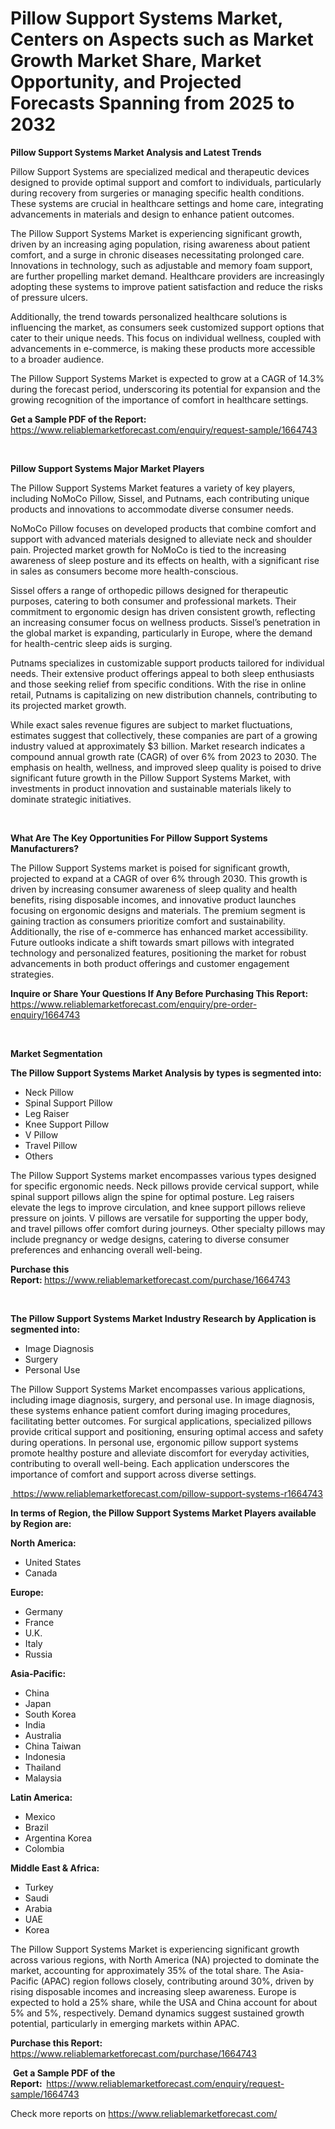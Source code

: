 <p><h1>Pillow Support Systems Market, Centers on Aspects such as Market Growth Market Share, Market Opportunity, and Projected Forecasts Spanning from 2025 to 2032</h1></p><p><strong>Pillow Support Systems Market Analysis and Latest Trends</strong></p>
<p><p>Pillow Support Systems are specialized medical and therapeutic devices designed to provide optimal support and comfort to individuals, particularly during recovery from surgeries or managing specific health conditions. These systems are crucial in healthcare settings and home care, integrating advancements in materials and design to enhance patient outcomes.</p><p>The Pillow Support Systems Market is experiencing significant growth, driven by an increasing aging population, rising awareness about patient comfort, and a surge in chronic diseases necessitating prolonged care. Innovations in technology, such as adjustable and memory foam support, are further propelling market demand. Healthcare providers are increasingly adopting these systems to improve patient satisfaction and reduce the risks of pressure ulcers.</p><p>Additionally, the trend towards personalized healthcare solutions is influencing the market, as consumers seek customized support options that cater to their unique needs. This focus on individual wellness, coupled with advancements in e-commerce, is making these products more accessible to a broader audience. </p><p>The Pillow Support Systems Market is expected to grow at a CAGR of 14.3% during the forecast period, underscoring its potential for expansion and the growing recognition of the importance of comfort in healthcare settings.</p></p>
<p><strong>Get a Sample PDF of the Report:&nbsp;</strong> <a href="https://www.reliablemarketforecast.com/enquiry/request-sample/1664743?utm_campaign=2803&utm_medium=2&utm_source=Github&utm_content=ia&utm_term=23032025&utm_id=pillow-support-systems">https://www.reliablemarketforecast.com/enquiry/request-sample/1664743</a></p>
<p>&nbsp;</p>
<p><strong>Pillow Support Systems Major Market Players</strong></p>
<p><p>The Pillow Support Systems Market features a variety of key players, including NoMoCo Pillow, Sissel, and Putnams, each contributing unique products and innovations to accommodate diverse consumer needs.</p><p>NoMoCo Pillow focuses on developed products that combine comfort and support with advanced materials designed to alleviate neck and shoulder pain. Projected market growth for NoMoCo is tied to the increasing awareness of sleep posture and its effects on health, with a significant rise in sales as consumers become more health-conscious.</p><p>Sissel offers a range of orthopedic pillows designed for therapeutic purposes, catering to both consumer and professional markets. Their commitment to ergonomic design has driven consistent growth, reflecting an increasing consumer focus on wellness products. Sissel’s penetration in the global market is expanding, particularly in Europe, where the demand for health-centric sleep aids is surging.</p><p>Putnams specializes in customizable support products tailored for individual needs. Their extensive product offerings appeal to both sleep enthusiasts and those seeking relief from specific conditions. With the rise in online retail, Putnams is capitalizing on new distribution channels, contributing to its projected market growth.</p><p>While exact sales revenue figures are subject to market fluctuations, estimates suggest that collectively, these companies are part of a growing industry valued at approximately $3 billion. Market research indicates a compound annual growth rate (CAGR) of over 6% from 2023 to 2030. The emphasis on health, wellness, and improved sleep quality is poised to drive significant future growth in the Pillow Support Systems Market, with investments in product innovation and sustainable materials likely to dominate strategic initiatives.</p></p>
<p>&nbsp;</p>
<p><strong>What Are The Key Opportunities For Pillow Support Systems Manufacturers?</strong></p>
<p><p>The Pillow Support Systems market is poised for significant growth, projected to expand at a CAGR of over 6% through 2030. This growth is driven by increasing consumer awareness of sleep quality and health benefits, rising disposable incomes, and innovative product launches focusing on ergonomic designs and materials. The premium segment is gaining traction as consumers prioritize comfort and sustainability. Additionally, the rise of e-commerce has enhanced market accessibility. Future outlooks indicate a shift towards smart pillows with integrated technology and personalized features, positioning the market for robust advancements in both product offerings and customer engagement strategies.</p></p>
<p><strong>Inquire or Share Your Questions If Any Before Purchasing This Report:</strong> <a href="https://www.reliablemarketforecast.com/enquiry/pre-order-enquiry/1664743?utm_campaign=2803&utm_medium=2&utm_source=Github&utm_content=ia&utm_term=23032025&utm_id=pillow-support-systems">https://www.reliablemarketforecast.com/enquiry/pre-order-enquiry/1664743</a></p>
<p>&nbsp;</p>
<p><strong>Market Segmentation</strong></p>
<p><strong>The Pillow Support Systems Market Analysis by types is segmented into:</strong></p>
<p><ul><li>Neck Pillow</li><li>Spinal Support Pillow</li><li>Leg Raiser</li><li>Knee Support Pillow</li><li>V Pillow</li><li>Travel Pillow</li><li>Others</li></ul></p>
<p><p>The Pillow Support Systems market encompasses various types designed for specific ergonomic needs. Neck pillows provide cervical support, while spinal support pillows align the spine for optimal posture. Leg raisers elevate the legs to improve circulation, and knee support pillows relieve pressure on joints. V pillows are versatile for supporting the upper body, and travel pillows offer comfort during journeys. Other specialty pillows may include pregnancy or wedge designs, catering to diverse consumer preferences and enhancing overall well-being.</p></p>
<p><strong>Purchase this Report:&nbsp;</strong><a href="https://www.reliablemarketforecast.com/purchase/1664743?utm_campaign=2803&utm_medium=2&utm_source=Github&utm_content=ia&utm_term=23032025&utm_id=pillow-support-systems">https://www.reliablemarketforecast.com/purchase/1664743</a></p>
<p>&nbsp;</p>
<p><strong>The Pillow Support Systems Market Industry Research by Application is segmented into:</strong></p>
<p><ul><li>Image Diagnosis</li><li>Surgery</li><li>Personal Use</li></ul></p>
<p><p>The Pillow Support Systems Market encompasses various applications, including image diagnosis, surgery, and personal use. In image diagnosis, these systems enhance patient comfort during imaging procedures, facilitating better outcomes. For surgical applications, specialized pillows provide critical support and positioning, ensuring optimal access and safety during operations. In personal use, ergonomic pillow support systems promote healthy posture and alleviate discomfort for everyday activities, contributing to overall well-being. Each application underscores the importance of comfort and support across diverse settings.</p></p>
<p><a href="https://www.reliablemarketforecast.com/pillow-support-systems-r1664743?utm_campaign=2803&utm_medium=2&utm_source=Github&utm_content=ia&utm_term=23032025&utm_id=pillow-support-systems">&nbsp;https://www.reliablemarketforecast.com/pillow-support-systems-r1664743</a></p>
<p><strong>In terms of Region, the Pillow Support Systems Market Players available by Region are:</strong></p>
<p>
    <p> <strong> North America: </strong>
        <ul>
            <li>United States</li>
            <li>Canada</li>
        </ul>
        </p> 
    <p> <strong> Europe: </strong>
        <ul>
            <li>Germany</li>
            <li>France</li>
            <li>U.K.</li>
            <li>Italy</li>
            <li>Russia</li>
        </ul>
        </p> 
    <p> <strong> Asia-Pacific: </strong>
        <ul>
            <li>China</li>
            <li>Japan</li>
            <li>South Korea</li>
            <li>India</li>
            <li>Australia</li>
            <li>China Taiwan</li>
            <li>Indonesia</li>
            <li>Thailand</li>
            <li>Malaysia</li>
        </ul>
        </p> 
    <p> <strong> Latin America: </strong>
        <ul>
            <li>Mexico</li>
            <li>Brazil</li>
            <li>Argentina Korea</li>
            <li>Colombia</li>
        </ul>
        </p> 
    <p> <strong> Middle East & Africa: </strong>
        <ul>
            <li>Turkey</li>
            <li>Saudi</li>
            <li>Arabia</li>
            <li>UAE</li>
            <li>Korea</li>
        </ul>
    </p>
    </p>
<p><p>The Pillow Support Systems Market is experiencing significant growth across various regions, with North America (NA) projected to dominate the market, accounting for approximately 35% of the total share. The Asia-Pacific (APAC) region follows closely, contributing around 30%, driven by rising disposable incomes and increasing sleep awareness. Europe is expected to hold a 25% share, while the USA and China account for about 5% and 5%, respectively. Demand dynamics suggest sustained growth potential, particularly in emerging markets within APAC.</p></p>
<p><strong>Purchase this Report: </strong><a href="https://www.reliablemarketforecast.com/purchase/1664743?utm_campaign=2803&utm_medium=2&utm_source=Github&utm_content=ia&utm_term=23032025&utm_id=pillow-support-systems">https://www.reliablemarketforecast.com/purchase/1664743</a></p>
<p>&nbsp;<strong>Get a Sample PDF of the Report:&nbsp;&nbsp;</strong><a href="https://www.reliablemarketforecast.com/enquiry/request-sample/1664743?utm_campaign=2803&utm_medium=2&utm_source=Github&utm_content=ia&utm_term=23032025&utm_id=pillow-support-systems">https://www.reliablemarketforecast.com/enquiry/request-sample/1664743</a></p>
<p><strong></strong></p>
<p>Check more reports on <a href="https://www.reliablemarketforecast.com/?utm_campaign=2803&utm_medium=2&utm_source=Github&utm_content=ia&utm_term=23032025&utm_id=pillow-support-systems">https://www.reliablemarketforecast.com/</a></p>